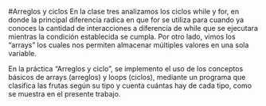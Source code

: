 #Arreglos y ciclos
En la clase tres analizamos los ciclos while y for, en donde la principal diferencia radica en que for se utiliza para cuando ya conoces la cantidad de interacciones a diferencia de while que se ejecutara mientras la condición establecida se cumpla. Por otro lado, vimos los “arrays” los cuales nos permiten almacenar múltiples valores en una sola variable.

En la práctica “Arreglos y ciclo”, se implemento el uso de los conceptos básicos de arrays (arreglos) y loops (ciclos), mediante un programa que clasifica las frutas según su tipo y cuenta cuántas hay de cada tipo, como se muestra en el presente trabajo. 

